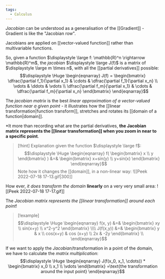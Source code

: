 ```yaml
---
tags:
  - Calculus
---
```

*Jacobian* can be understood as a generalisation of the [[Gradient]] - Gradient is like the "Jacobian row".

Jacobians are applied on [[vector-valued function]] rather than multivariable functions.

So, given a function $\displaystyle \large  f: \mathbb{R}^n \rightarrow \mathbb{R}^m$, the *jacobian* $\displaystyle \large J(f)$ is a matrix of $\displaystyle \large m \times n$, with all the [[partial derivatives]] possible:
$$\displaystyle \Huge \begin{eqnarray} 
J(f) = 
\begin{bmatrix} 
\dfrac{\partial f_1}{\partial x_1} & \cdots & \dfrac{\partial f_1}{\partial x_n}
\\
\vdots & \ddots & \vdots
\\
\dfrac{\partial f_m}{\partial x_1} & \cdots & \dfrac{\partial f_m}{\partial x_n}
\end{bmatrix}
\end{eqnarray}$$

The *jacobian matrix* is the best *linear approximation of a vector-valued function near a given point* - it illustrates how the [[linear transformation|function transform]], stretches and rotates its [[domain of a function|domain]]. 

*It more than recording what are the partial derivatives, **the Jacobian matrix represents the [[linear transformation]] when you zoom in near to a specific point**.

>[!hint] Explanation
> given the function $\displaystyle \large f$:
>$$\displaystyle \Huge \begin{eqnarray} 
>f(
>\begin{bmatrix}  x \\ y \end{bmatrix}
>) &=& 
>\begin{bmatrix}  
>x+sin(y) \\ y+sin(x)
>\end{bmatrix}
>\end{eqnarray}$$
>Note how it changes the [[domain]], in a non-linear way:
>![[Peek 2022-07-18 17-13.gif|300]]
>
How ever, *it does transform the domain* **linearly** on a very very small area:
![[Peek 2022-07-18 17-17.gif]]
>
The *Jacobian matrix represents the [[linear transformation]] around each point*!

>[!example]
>$$\displaystyle \Huge \begin{eqnarray} 
>f(x, y) &=&
>\begin{bmatrix}  
>xy \\ sin(x+y) \\ x^2-y^2
>\end{bmatrix}
>\\\\
>J(f(x,y)) &=&
>\begin{bmatrix}  
>y & x \\
>cos(x+y) & cos (x+y) \\
>2x & -2y
>\end{bmatrix} \\
>\end{eqnarray}$$

If we want to apply the *Jacobian*/transformation in a point of the domain, we have to calculate the *matrix multiplication*:
$$\displaystyle \Huge \begin{eqnarray} 
J(f(x_0, x_1, \cdots)) * \begin{bmatrix} x_0 \\ x_1 \\ \vdots \end{bmatrix} =\text{the transformation around the input point}
\end{eqnarray}$$
